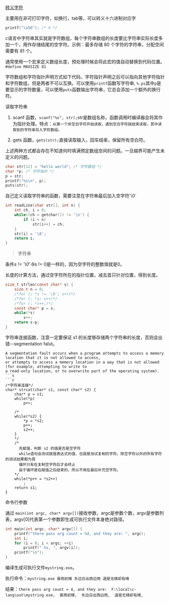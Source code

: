 [转义字符](https://www.ibm.com/docs/en/zos/2.3.0?topic=set-escape-sequences)

主要用在非可打印字符，如换行，tab等，可以转义十六进制对应字
```c
printf("\x56"); /* V */
```

c语言中字符串其实就是字符数组，每个字符串数组的长度要比字符串实际长度多加一个，用作存储结尾的空字符。示例：最多存储 80 个字符的字符串，分配空间需要有 81 个。

通常使用一个宏来定义数组长度，预处理时候会将此宏的值自动替换到代码位置。 `#define MAXSIZE 81`

字符数组和字符指针声明方式如下代码，字符指针声明之后可以指向其他字符指针和字符数组，但是两者不可以互换。可以使用`printf`函数写字符串, `%.ps`其中`p`是要显示的字符数量，可以使用`puts`函数输出字符串，它总会添加一个额外的换行符。

读取字符串

1. scanf 函数，`scanf("%s", str);`str是数组名称，函数调用时编译器会将其作为指针处理。特点：`从第一个非空白字符开始读取，遇到空白字符就结束读取，其中读取到的字符串存入字符数组。`

2. gets 函数，`gets(str);`直接读取输入，回车结束，保留所有空白符。

上述两种方式都会存在不知道何时填满预定数组空间的问题。一旦越界可能产生未定义的问题。
```c
char str[12] = "hello world"; /* 字符数组 */
char *p; /* 字符指针 */
p = str;
printf("%s\n", p); 
puts(str);
```

自己定义读取字符串的函数，需要注意在字符串最后加入空字符'\0`
```c
int readLine(char str[], int n) {
    int ch, i = 0;
    while((ch = getchar()) != '\n') {
        if (i < n)
            str[i++] = ch;
    }
    str[i] = '\0';
    return i;
}
```
> 字符串

条件*s != '\0'与*s != 0是一样的，因为空字符的整数值就是0。

长度的计算方法，通过空字符所在的指针位置，减去首只针对位置，得到长度。
```c
size_t strlen(const char* s) {
    size_t n = 0;
    /*for (; *s != '\0'; s++)*/
    /*for (; *s; s++)*/
    /*for (; *s++;)*/
    const char* p = s;
    while(*s)
        s++;
    return s-p;
}
```
字符串连接函数，注意一定要保证 s1 的长度够存储两个字符串的长度，否则会出错--segmentation falut。
```
A segmentation fault occurs when a program attempts to access a memory location that it is not allowed to access, 
or attempts to access a memory location in a way that is not allowed (for example, attempting to write to 
a read-only location, or to overwrite part of the operating system).
```s
```c
/*字符串连接*/
char* strcat(char* s1, const char* s2) {
    char* p = s1;
    while(*p)
        p++;
    
    /*
    while(*s2) {
        *p = *s2;
        p++;
        s2++;
    }
    */
    /* 
      先赋值，判断 s2 的值是否是空字符
      while语句会测试赋值表达式的值，也就是测试复制的字符。除空字符以外的所有字符的测试结果都为真
      循环只有在复制空字符后才会终止
      由于循环是在赋值之后结束的，所以不用在最后补充空字符。
    */
    while(*p++ = *s2++)
        ;
    return s1;
}
```

命令行参数

通过 `main(int argc, char* argv[])`接收参数，argc是参数个数，argv是参数列表，argv[0]代表第一个参数即生成可执行文件本身绝对路径。
```c
int main(int argc, char* argv[]) {
    printf("there pass arg count = %d, and they are: ", argc);
    int i;
    for (i = 0; i < argc; ++i)
        printf(" %s, ", argv[i]);
    printf("\n");
}
```
编译生成可执行文件`mystring.exe`。

执行命令：`mystring.exe 膏雨初晴 东边日出西边雨 道是无晴却有晴`

结果：`there pass arg count = 4, and they are:  F:\local\c-lang\out\mystring.exe,  膏雨初晴,  东边日出西边雨,  道是无晴却有晴,`
